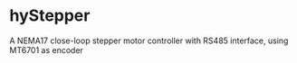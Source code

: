 # hyStepper
A NEMA17 close-loop stepper motor controller with RS485 interface, using MT6701 as encoder
